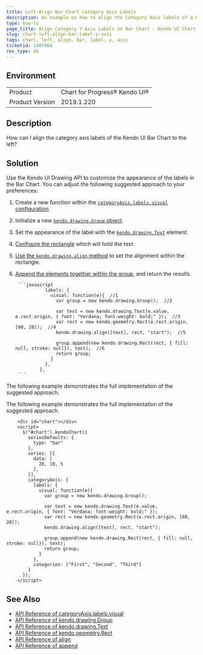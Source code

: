 ```yaml
---
title: Left-Align Bar Chart Category Axis Labels
description: An example on how to align the Category Axis labels of a Kendo UI Bar Chart.
type: how-to
page_title: Align Category Y-Axis Labels on Bar Chart - Kendo UI Chart
slug: chart-left-align-bar-label-y-axis
tags: chart, left, align, bar, label, y, axis
ticketid: 1407464
res_type: kb
---
```


## Environment

<table>
 <tr>
  <td>Product</td>
  <td>Chart for Progress® Kendo UI®</td>
 </tr>

  <td>Product Version</td>
  <td>2019.1.220</td>
 </tr>
</table>

## Description

How can I align the category axis labels of the Kendo UI Bar Chart to the left?

## Solution

Use the Kendo UI Drawing API to customize the appearance of the labels in the Bar Chart. You can adjust the following suggested approach to your preferences:

1. Create a new function within the [`categoryAxis.labels.visual` configuration](https://docs.telerik.com/kendo-ui/api/javascript/dataviz/ui/chart/configuration/categoryaxis.labels#categoryaxislabelsvisual).
1. Initialize a new [`kendo.drawing.Group` object](https://docs.telerik.com/kendo-ui/api/javascript/drawing/group).
1. Set the appearance of the label with the [`kendo.drawing.Text`](https://docs.telerik.com/kendo-ui/api/javascript/drawing/text) element.
1. [Configure the rectangle](https://docs.telerik.com/kendo-ui/api/javascript/geometry/rect) which will hold the text.
1. [Use the `kendo.drawing.align` method](https://docs.telerik.com/kendo-ui/api/javascript/drawing/methods/align) to set the alignment within the rectangle.
1. [Append the elements together within the group](https://docs.telerik.com/kendo-ui/api/javascript/drawing/group/methods/append), and return the results.

        ```javascript
                  labels: {
                    visual: function(e){  //1
                      var group = new kendo.drawing.Group();  //2

                      var text = new kendo.drawing.Text(e.value, e.rect.origin, { font: "Verdana; font-weight: bold;" });  //3
                      var rect = new kendo.geometry.Rect(e.rect.origin, [60, 20]);  //4
                      kendo.drawing.align([text], rect, "start");  //5

                      group.append(new kendo.drawing.Rect(rect, { fill: null, stroke: null}), text);  //6
                      return group;
                    }
                  },
                },
        ```

The following example demonstrates the full implementation of the suggested approach.

The following example demonstrates the full implementation of the suggested approach.

```dojo
    <div id="chart"></div>
    <script>
      $("#chart").kendoChart({
        seriesDefaults: {
          type: "bar"
        },
        series: [{
          data: [
            20, 10, 5
          ],
        }],		
        categoryAxis: {
          labels: {
            visual: function(e){
              var group = new kendo.drawing.Group();

              var text = new kendo.drawing.Text(e.value, e.rect.origin, { font: "Verdana; font-weight: bold;" });
              var rect = new kendo.geometry.Rect(e.rect.origin, [60, 20]);
              kendo.drawing.align([text], rect, "start");

              group.append(new kendo.drawing.Rect(rect, { fill: null, stroke: null}), text);
              return group;
            }
          },
          categories: ["First", "Second", "Third"]
        }
      });
    </script>
```

## See Also

* [API Reference of categoryAxis.labels.visual](https://docs.telerik.com/kendo-ui/api/javascript/dataviz/ui/chart/configuration/categoryaxis.labels#categoryaxislabelsvisual)
* [API Reference of kendo.drawing.Group](https://docs.telerik.com/kendo-ui/api/javascript/drawing/group)
* [API Reference of kendo.drawing.Text](https://docs.telerik.com/kendo-ui/api/javascript/drawing/text)
* [API Reference of kendo.geometry.Rect](https://docs.telerik.com/kendo-ui/api/javascript/geometry/rect)
* [API Reference of align](https://docs.telerik.com/kendo-ui/api/javascript/drawing/methods/align)
* [API Reference of append](https://docs.telerik.com/kendo-ui/api/javascript/drawing/group/methods/append)
